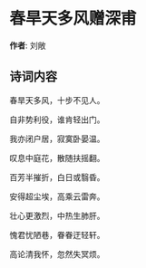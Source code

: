 # 春旱天多风赠深甫

**作者**: 刘敞

## 诗词内容

春旱天多风，十步不见人。

自非势利役，谁肯轻出门。

我亦闭户居，寂寞卧晏温。

叹息中庭花，散随扶摇翻。

百芳半摧折，白日或翳昏。

安得超尘埃，高乘云雷奔。

壮心更激烈，中热生肺肝。

愧君忧陋巷，眷眷迂轻轩。

高论清我怀，忽然失冥烦。

